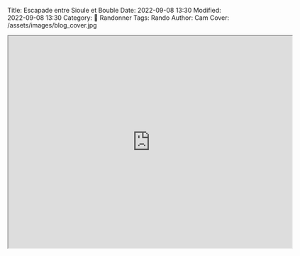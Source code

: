 Title: Escapade entre Sioule et Bouble
Date: 2022-09-08 13:30
Modified: 2022-09-08 13:30
Category: 🥾 Randonner
Tags: Rando
Author: Cam
Cover: /assets/images/blog_cover.jpg

<iframe src="https://www.google.com/maps/d/embed?mid=156CDAUCJyfdZsZZNuamL9EYb_myqEaYS&ehbc=2E312F" width="640" height="480"></iframe>